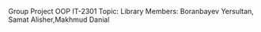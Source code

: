 Group Project OOP IT-2301
Topic: Library 
Members: Boranbayev Yersultan, Samat Alisher,Makhmud Danial
